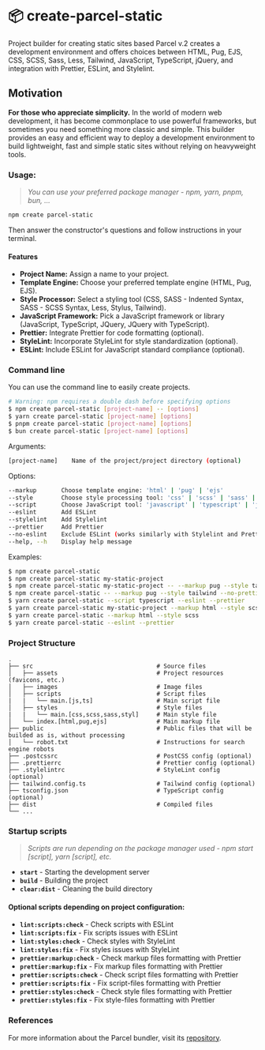 # 📦 create-parcel-static
Project builder for creating static sites based Parcel v.2 creates a development environment and offers choices between HTML, Pug, EJS, CSS, SCSS, Sass, Less, Tailwind, JavaScript, TypeScript, jQuery, and integration with Prettier, ESLint, and Stylelint.

## Motivation
**For those who appreciate simplicity.** In the world of modern web development, it has become commonplace to use powerful frameworks, but sometimes you need something more classic and simple.
This builder provides an easy and efficient way to deploy a development environment to build lightweight, fast and simple static sites without relying on heavyweight tools.

### Usage: 
> _You can use your preferred package manager - npm, yarn, pnpm, bun, ..._
```bash
npm create parcel-static
```
Then answer the constructor's questions and follow instructions in your terminal.

#### Features
- **Project Name:** Assign a name to your project.
- **Template Engine:** Choose your preferred template engine (HTML, Pug, EJS).
- **Style Processor:** Select a styling tool (CSS, SASS - Indented Syntax, SASS - SCSS Syntax, Less, Stylus, Tailwind).
- **JavaScript Framework:** Pick a JavaScript framework or library (JavaScript, TypeScript, JQuery, JQuery with TypeScript).
- **Prettier:** Integrate Prettier for code formatting (optional).
- **StyleLint:** Incorporate StyleLint for style standardization (optional).
- **ESLint:** Include ESLint for JavaScript standard compliance (optional).

### Command line
You can use the command line to easily create projects. 
```bash
# Warning: npm requires a double dash before specifying options
$ npm create parcel-static [project-name] -- [options]
$ yarn create parcel-static [project-name] [options]
$ pnpm create parcel-static [project-name] [options]
$ bun create parcel-static [project-name] [options]
```
Arguments:
```bash
[project-name]    Name of the project/project directory (optional)
```
Options:
```bash
--markup       Choose template engine: 'html' | 'pug' | 'ejs'
--style        Choose style processing tool: 'css' | 'scss' | 'sass' | 'stylus' | 'less' | 'tailwind'
--script       Choose JavaScript tool: 'javascript' | 'typescript' | 'jquery'
--eslint       Add ESLint
--stylelint    Add Stylelint
--prettier     Add Prettier
--no-eslint    Exclude ESLint (works similarly with Stylelint and Prettier)
--help, --h    Display help message
```
Examples:
```bash
$ npm create parcel-static
$ npm create parcel-static my-static-project
$ npm create parcel-static my-static-project -- --markup pug --style tailwind
$ npm create parcel-static -- --markup pug --style tailwind --no-prettier
$ yarn create parcel-static --script typescript --eslint --prettier
$ yarn create parcel-static my-static-project --markup html --style scss
$ yarn create parcel-static --markup html --style scss
$ yarn create parcel-static --eslint --prettier

```
### Project Structure
    .
    ├── src                                   # Source files
    │   ├── assets                            # Project resources (favicons, etc.)
    │   ├── images                            # Image files
    │   ├── scripts                           # Script files
    |   |   └── main.[js,ts]                  # Main script file
    │   ├── styles                            # Style files
    |   |   └── main.[css,scss,sass,styl]     # Main style file    
    │   └── index.[html,pug,ejs]              # Main markup file
    ├── public                                # Public files that will be builded as is, without processing
    │   └── robot.txt                         # Instructions for search engine robots
    ├── .postcssrc                            # PostCSS config (optional)
    ├── .prettierrc                           # Prettier config (optional)
    ├── .stylelintrc                          # StyleLint config (optional)
    ├── tailwind.config.ts                    # Tailwind config (optional)    
    ├── tsconfig.json                         # TypeScript config (optional)    
    ├── dist                                  # Compiled files
    └── ...
### Startup scripts
> _Scripts are run depending on the package manager used - npm start [script], yarn [script], etc._
- **`start`** - Starting the development server 
- **`build`** - Building the project
- **`clear:dist`** - Cleaning the build directory
#### Optional scripts depending on project configuration:
- **`lint:scripts:check`** - Check scripts with ESLint
- **`lint:scripts:fix`** - Fix scripts issues with ESLint
- **`lint:styles:check`** - Check styles with StyleLint
- **`lint:styles:fix`** - Fix styles issues with StyleLint
- **`prettier:markup:check`** - Check markup files formatting with Prettier
- **`prettier:markup:fix`** - Fix markup files formatting with Prettier
- **`prettier:scripts:check`** - Check script files formatting with Prettier
- **`prettier:scripts:fix`** - Fix script-files formatting with Prettier
- **`prettier:styles:check`** - Check style files formatting with Prettier
- **`prettier:styles:fix`** - Fix style-files formatting with Prettier

### References
For more information about the Parcel bundler, visit its [repository](https://github.com/parcel-bundler/parcel).  

